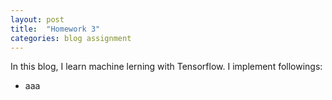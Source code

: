```yaml
---
layout: post
title:  "Homework 3"
categories: blog assignment
---
```


In this blog, I learn machine lerning with Tensorflow.
I implement followings:
* aaa
```python

```


```python

```


```python

```


```python

```


```python

```


```python

```


```python

```


```python

```


```python

```


```python

```


```python

```


```python

```


```python

```


```python

```


```python

```


```python

```


```python

```


```python

```
